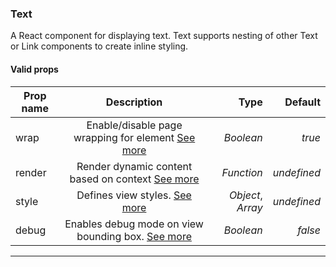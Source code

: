 ### Text

A React component for displaying text. Text supports nesting of other Text or Link components to create inline styling.

#### Valid props

| Prop name   | Description                                                            |  Type             |   Default   |
| ----------- |:----------------------------------------------------------------------:| -----------------:| -----------:|
| wrap        | Enable/disable page wrapping for element [See more](#page-wrapping)    | *Boolean*         | _true_      |
| render      | Render dynamic content based on context [See more](#rendering-dynamic-content)     | *Function*        | _undefined_ |
| style       | Defines view styles. [See more](#styling)                              | *Object*, *Array* | _undefined_ |
| debug       | Enables debug mode on view bounding box. [See more](#debugging)        | *Boolean*         | _false_     |

---

